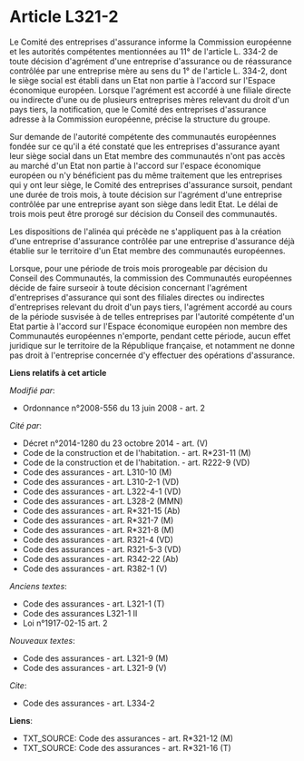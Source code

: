 # Article L321-2

Le Comité des entreprises d'assurance informe la Commission européenne et les autorités compétentes mentionnées au 11° de
l'article L. 334-2 de toute décision d'agrément d'une entreprise d'assurance ou de réassurance contrôlée par une entreprise
mère au sens du 1° de l'article L. 334-2, dont le siège social est établi dans un Etat non partie à l'accord sur l'Espace
économique européen. Lorsque l'agrément est accordé à une filiale directe ou indirecte d'une ou de plusieurs entreprises
mères relevant du droit d'un pays tiers, la notification, que le Comité des entreprises d'assurance adresse à la Commission
européenne, précise la structure du groupe. 

Sur demande de l'autorité compétente des communautés européennes fondée sur ce qu'il a été constaté que les entreprises
d'assurance ayant leur siège social dans un Etat membre des communautés n'ont pas accès au marché d'un Etat non partie à
l'accord sur l'espace économique européen ou n'y bénéficient pas du même traitement que les entreprises qui y ont leur siège,
le Comité des entreprises d'assurance sursoit, pendant une durée de trois mois, à toute décision sur l'agrément d'une
entreprise contrôlée par une entreprise ayant son siège dans ledit Etat. Le délai de trois mois peut être prorogé sur
décision du Conseil des communautés. 

Les dispositions de l'alinéa qui précède ne s'appliquent pas à la création d'une entreprise d'assurance contrôlée par une
entreprise d'assurance déjà établie sur le territoire d'un Etat membre des communautés européennes. 

Lorsque, pour une période de trois mois prorogeable par décision du Conseil des Communautés, la commission des Communautés
européennes décide de faire surseoir à toute décision concernant l'agrément d'entreprises d'assurance qui sont des filiales
directes ou indirectes d'entreprises relevant du droit d'un pays tiers, l'agrément accordé au cours de la période susvisée à
de telles entreprises par l'autorité compétente d'un Etat partie à l'accord sur l'Espace économique européen non membre des
Communautés européennes n'emporte, pendant cette période, aucun effet juridique sur le territoire de la République française,
et notamment ne donne pas droit à l'entreprise concernée d'y effectuer des opérations d'assurance.

**Liens relatifs à cet article**

_Modifié par_:

  - Ordonnance n°2008-556 du 13 juin 2008 - art. 2

_Cité par_:

  - Décret n°2014-1280 du 23 octobre 2014 - art. (V)
  - Code de la construction et de l'habitation. - art. R*231-11 (M)
  - Code de la construction et de l'habitation. - art. R222-9 (VD)
  - Code des assurances - art. L310-10 (M)
  - Code des assurances - art. L310-2-1 (VD)
  - Code des assurances - art. L322-4-1 (VD)
  - Code des assurances - art. L328-2 (MMN)
  - Code des assurances - art. R*321-15 (Ab)
  - Code des assurances - art. R*321-7 (M)
  - Code des assurances - art. R*321-8 (M)
  - Code des assurances - art. R321-4 (VD)
  - Code des assurances - art. R321-5-3 (VD)
  - Code des assurances - art. R342-22 (Ab)
  - Code des assurances - art. R382-1 (V)

_Anciens textes_:

  - Code des assurances - art. L321-1 (T)
  - Code des assurances L321-1 II
  - Loi n°1917-02-15 art. 2

_Nouveaux textes_:

  - Code des assurances - art. L321-9 (M)
  - Code des assurances - art. L321-9 (V)

_Cite_:

  - Code des assurances - art. L334-2

**Liens**:

  - TXT_SOURCE: Code des assurances - art. R*321-12 (M)
  - TXT_SOURCE: Code des assurances - art. R*321-16 (T)
